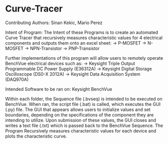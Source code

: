 # Curve-Tracer

Contributing Authors: Sinan Kekic, Mario Perez

Intent of Program: 
The Intent of these Programs is to create an automated Curve Tracer that recursively 
measures characteristic values for 4 electrical components and outputs them onto an excel sheet:
-> P-MOSFET
-> N-MOSFET
-> NPN-Transistor
-> PNP-Transistor

Further implementations of this program will allow users to remotely operate BenchVue 
electrical devices such as:
-> Keysight Triple Output Programmable DC Power Supply (E36312A)
-> Keysight Digital Storage Oscilloscope (DS0-X 2012A)
-> Keysight Data Acquisition System (DAQ970A)


Intended Software to be ran on: Keysight BenchVue

Within each folder, the Sequence file (.bvseq) is intended to be executed on BenchVue. When ran, the script file (.bat) is called, which executes the GUI (.py) file. The GUI that appears allows users to initialize values and set boundaries, depending on the specifications of the component they are intending to utilize. Upon submission of these values, the GUI closes and writes a text file (.txt) which is passed back to the BenchVue Sequence. The Program Recursively measures characteristic values for each device and plots the characteristic curve.
